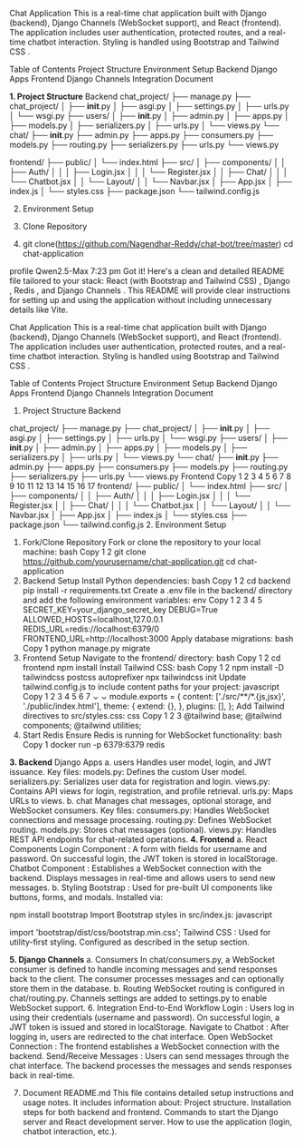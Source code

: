 Chat Application
This is a real-time chat application built with Django (backend), Django Channels (WebSocket support), and React (frontend). The application includes user authentication, protected routes, and a real-time chatbot interaction. Styling is handled using Bootstrap and Tailwind CSS .

Table of Contents
Project Structure
Environment Setup
Backend
Django Apps
Frontend
Django Channels
Integration
Document


**1. Project Structure**
Backend
chat_project/
├── manage.py
├── chat_project/
│   ├── __init__.py
│   ├── asgi.py
│   ├── settings.py
│   ├── urls.py
│   └── wsgi.py
├── users/
│   ├── __init__.py
│   ├── admin.py
│   ├── apps.py
│   ├── models.py
│   ├── serializers.py
│   ├── urls.py
│   └── views.py
└── chat/
    ├── __init__.py
    ├── admin.py
    ├── apps.py
    ├── consumers.py
    ├── models.py
    ├── routing.py
    ├── serializers.py
    ├── urls.py
    └── views.py


frontend/
├── public/
│   └── index.html
├── src/
│   ├── components/
│   │   ├── Auth/
│   │   │   ├── Login.jsx
│   │   │   └── Register.jsx
│   │   ├── Chat/
│   │   │   └── Chatbot.jsx
│   │   └── Layout/
│   │       └── Navbar.jsx
│   ├── App.jsx
│   ├── index.js
│   └── styles.css
├── package.json
└── tailwind.config.js




2. Environment Setup
1. Clone Repository

2. git clone(https://github.com/Nagendhar-Reddy/chat-bot/tree/master)
cd chat-application


profile
Qwen2.5-Max
7:23 pm
Got it! Here's a clean and detailed README file tailored to your stack: React (with Bootstrap and Tailwind CSS) , Django , Redis , and Django Channels . This README will provide clear instructions for setting up and using the application without including unnecessary details like Vite.

Chat Application
This is a real-time chat application built with Django (backend), Django Channels (WebSocket support), and React (frontend). The application includes user authentication, protected routes, and a real-time chatbot interaction. Styling is handled using Bootstrap and Tailwind CSS .

Table of Contents
Project Structure
Environment Setup
Backend
Django Apps
Frontend
Django Channels
Integration
Document
1. Project Structure
Backend

chat_project/
├── manage.py
├── chat_project/
│   ├── __init__.py
│   ├── asgi.py
│   ├── settings.py
│   ├── urls.py
│   └── wsgi.py
├── users/
│   ├── __init__.py
│   ├── admin.py
│   ├── apps.py
│   ├── models.py
│   ├── serializers.py
│   ├── urls.py
│   └── views.py
└── chat/
    ├── __init__.py
    ├── admin.py
    ├── apps.py
    ├── consumers.py
    ├── models.py
    ├── routing.py
    ├── serializers.py
    ├── urls.py
    └── views.py
Frontend
Copy
1
2
3
4
5
6
7
8
9
10
11
12
13
14
15
16
17
frontend/
├── public/
│   └── index.html
├── src/
│   ├── components/
│   │   ├── Auth/
│   │   │   ├── Login.jsx
│   │   │   └── Register.jsx
│   │   ├── Chat/
│   │   │   └── Chatbot.jsx
│   │   └── Layout/
│   │       └── Navbar.jsx
│   ├── App.jsx
│   ├── index.js
│   └── styles.css
├── package.json
└── tailwind.config.js
2. Environment Setup
1. Fork/Clone Repository
Fork or clone the repository to your local machine:
bash
Copy
1
2
git clone https://github.com/yourusername/chat-application.git
cd chat-application
2. Backend Setup
Install Python dependencies:
bash
Copy
1
2
cd backend
pip install -r requirements.txt
Create a .env file in the backend/ directory and add the following environment variables:
env
Copy
1
2
3
4
5
SECRET_KEY=your_django_secret_key
DEBUG=True
ALLOWED_HOSTS=localhost,127.0.0.1
REDIS_URL=redis://localhost:6379/0
FRONTEND_URL=http://localhost:3000
Apply database migrations:
bash
Copy
1
python manage.py migrate
3. Frontend Setup
Navigate to the frontend/ directory:
bash
Copy
1
2
cd frontend
npm install
Install Tailwind CSS:
bash
Copy
1
2
npm install -D tailwindcss postcss autoprefixer
npx tailwindcss init
Update tailwind.config.js to include content paths for your project:
javascript
Copy
1
2
3
4
5
6
7
⌄
⌄
module.exports = {
  content: ['./src/**/*.{js,jsx}', './public/index.html'],
  theme: {
    extend: {},
  },
  plugins: [],
};
Add Tailwind directives to src/styles.css:
css
Copy
1
2
3
@tailwind base;
@tailwind components;
@tailwind utilities;
4. Start Redis
Ensure Redis is running for WebSocket functionality:
bash
Copy
1
docker run -p 6379:6379 redis


**3. Backend**
Django Apps
a. users
Handles user model, login, and JWT issuance.
Key files:
models.py: Defines the custom User model.
serializers.py: Serializes user data for registration and login.
views.py: Contains API views for login, registration, and profile retrieval.
urls.py: Maps URLs to views.
b. chat
Manages chat messages, optional storage, and WebSocket consumers.
Key files:
consumers.py: Handles WebSocket connections and message processing.
routing.py: Defines WebSocket routing.
models.py: Stores chat messages (optional).
views.py: Handles REST API endpoints for chat-related operations.
**4. Frontend**
a. React Components
Login Component :
A form with fields for username and password.
On successful login, the JWT token is stored in localStorage.
Chatbot Component :
Establishes a WebSocket connection with the backend.
Displays messages in real-time and allows users to send new messages.
b. Styling
Bootstrap :
Used for pre-built UI components like buttons, forms, and modals.
Installed via:

npm install bootstrap
Import Bootstrap styles in src/index.js:
javascript

import 'bootstrap/dist/css/bootstrap.min.css';
Tailwind CSS :
Used for utility-first styling.
Configured as described in the setup section.


**5. Django Channels**
a. Consumers
In chat/consumers.py, a WebSocket consumer is defined to handle incoming messages and send responses back to the client.
The consumer processes messages and can optionally store them in the database.
b. Routing
WebSocket routing is configured in chat/routing.py.
Channels settings are added to settings.py to enable WebSocket support.
6. Integration
End-to-End Workflow
Login :
Users log in using their credentials (username and password).
On successful login, a JWT token is issued and stored in localStorage.
Navigate to Chatbot :
After logging in, users are redirected to the chat interface.
Open WebSocket Connection :
The frontend establishes a WebSocket connection with the backend.
Send/Receive Messages :
Users can send messages through the chat interface.
The backend processes the messages and sends responses back in real-time.

7. Document
README.md
This file contains detailed setup instructions and usage notes.
It includes information about:
Project structure.
Installation steps for both backend and frontend.
Commands to start the Django server and React development server.
How to use the application (login, chatbot interaction, etc.).

